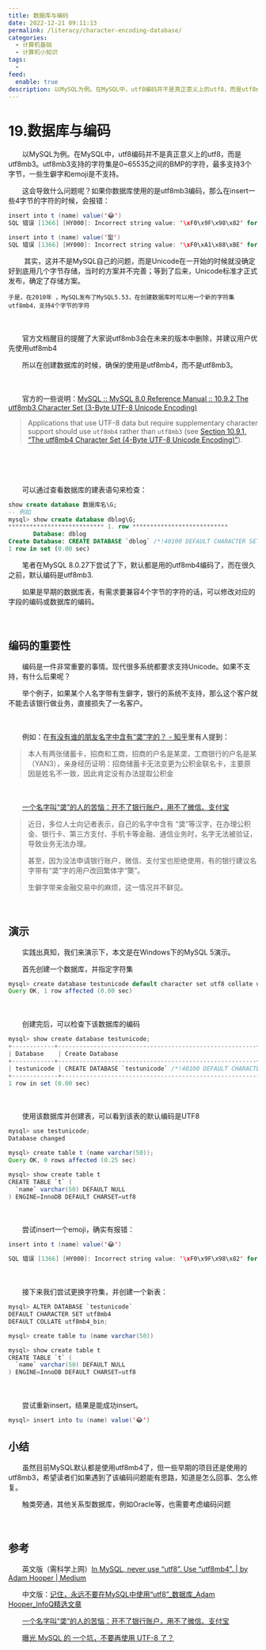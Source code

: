 ```yaml
---
title: 数据库与编码
date: 2022-12-21 09:11:13
permalink: /literacy/character-encoding-database/
categories:
  - 计算机基础
  - 计算机小知识
tags:
  - 
feed:
  enable: true
description: 以MySQL为例。在MySQL中，utf8编码并不是真正意义上的utf8，而是utf8mb3。utf8mb3支持的字符集是0~65535之间的BMP的字符，最多支持3个字节，一些生僻字和emoji是不支持。
---
```


# 19.数据库与编码

　　以MySQL为例。在MySQL中，utf8编码并不是真正意义上的utf8，而是utf8mb3。utf8mb3支持的字符集是0~65535之间的BMP的字符，最多支持3个字节，一些生僻字和emoji是不支持。

<!-- more -->

　　这会导致什么问题呢？如果你数据库使用的是utf8mb3编码，那么在insert一些4字节的字符的时候，会报错：

```java
insert into t (name) value('😂')
SQL 错误 [1366] [HY000]: Incorrect string value: '\xF0\x9F\x98\x82' for column 'name' at row 1

insert into t (name) value('𡋾')
SQL 错误 [1366] [HY000]: Incorrect string value: '\xF0\xA1\x88\xBE' for column 'name' at row 1
```

　　‍
    其实，这并不是MySQL自己的问题，而是Unicode在一开始的时候就没确定好到底用几个字节存储，当时的方案并不完善；等到了后来，Unicode标准才正式发布，确定了存储方案。

    于是，在2010年 ，MySQL发布了MySQL5.53，在创建数据库时可以用一个新的字符集utf8mb4，支持4个字节的字符
　　‍

　　官方文档醒目的提醒了大家说utf8mb3会在未来的版本中删除，并建议用户优先使用utf8mb4

　　所以在创建数据库的时候，确保的使用是utf8mb4，而不是utf8mb3。

　　‍

　　官方的一些说明：[MySQL :: MySQL 8.0 Reference Manual :: 10.9.2 The utf8mb3 Character Set (3-Byte UTF-8 Unicode Encoding)](https://dev.mysql.com/doc/refman/8.0/en/charset-unicode-utf8mb3.html)

> Applications that use UTF-8 data but require supplementary character support should use `utf8mb4` rather than `utf8mb3` (see [Section 10.9.1, “The utf8mb4 Character Set (4-Byte UTF-8 Unicode Encoding)”](https://dev.mysql.com/doc/refman/8.0/en/charset-unicode-utf8mb4.html "10.9.1 The utf8mb4 Character Set (4-Byte UTF-8 Unicode Encoding)")).

　　‍

　　‍

　　可以通过查看数据库的建表语句来检查：

```sql
show create database 数据库名\G;
-- 例如
mysql> show create database dblog\G;
*************************** 1. row ***************************
       Database: dblog
Create Database: CREATE DATABASE `dblog` /*!40100 DEFAULT CHARACTER SET utf8mb4 COLLATE utf8mb4_0900_ai_ci */ /*!80016 DEFAULT ENCRYPTION='N' */
1 row in set (0.00 sec)
```

　　笔者在MySQL 8.0.27下尝试了下，默认都是用的utf8mb4编码了，而在很久之前，默认编码是utf8mb3. 

　　如果是早期的数据库表，有需求要兼容4个字节的字符的话，可以修改对应的字段的编码或数据库的编码。

　　

## 编码的重要性

　　编码是一件非常重要的事情。现代很多系统都要求支持Unicode。如果不支持，有什么后果呢？

　　举个例子，如果某个人名字带有生僻字，银行的系统不支持，那么这个客户就不能去该银行做业务，直接损失了一名客户。

　　‍

　　例如：在[有没有谁的朋友名字中含有“䶮”字的？ - 知乎](https://www.zhihu.com/question/28622274)里有人提到：

> 本人有两张储蓄卡，招商和工商，招商的户名是某䶮，工商银行的户名是某（YAN3），亲身经历证明：招商储蓄卡无法变更为公积金联名卡，主要原因是姓名不一致，因此肯定没有办法提取公积金

　　‍

　　[一个名字叫“䶮”的人的苦恼：开不了银行账户，用不了微信、支付宝](https://mp.weixin.qq.com/s/1q8Ag21UrEDgRwkqKV41pQ)

> 近日，多位人士向记者表示，自己的名字中含有 “䶮”等汉字，在办理公积金、银行卡、第三方支付、手机卡等金融、通信业务时，名字无法被验证，导致业务无法办理。
>
> 甚至，因为没法申请银行账户，微信、支付宝也拒绝使用，有的银行建议名字带有“䶮”字的用户改回繁体字“龑”。
>
> 生僻字带来金融交易中的麻烦，这一情况并不鲜见。

　　‍

## 演示

　　实践出真知，我们来演示下，本文是在Windows下的MySQL 5演示。

　　首先创建一个数据库，并指定字符集

```java
mysql> create database testunicode default character set utf8 collate utf8_general_ci;
Query OK, 1 row affected (0.00 sec)
```

　　‍

　　创建完后，可以检查下该数据库的编码

```java
mysql> show create database testunicode;
+------------+--------------------------------------------------------+
| Database    | Create Database                                                      |
+------------+--------------------------------------------------------+
| testunicode | CREATE DATABASE `testunicode` /*!40100 DEFAULT CHARACTER SET utf8 */ |
+-------------+--------------------------------------------------------+
1 row in set (0.00 sec)
```

　　‍

　　使用该数据库并创建表，可以看到该表的默认编码是UTF8

```java
mysql> use testunicode;
Database changed

mysql> create table t (name varchar(50));
Query OK, 0 rows affected (0.25 sec)

mysql> show create table t
CREATE TABLE `t` (
  `name` varchar(50) DEFAULT NULL
) ENGINE=InnoDB DEFAULT CHARSET=utf8
```

　　‍

　　尝试insert一个emoji，确实有报错：

```java
insert into t (name) value('😂')

SQL 错误 [1366] [HY000]: Incorrect string value: '\xF0\x9F\x98\x82' for column 'name' at row 1
```

　　‍

　　接下来我们尝试更换字符集，并创建一个新表：

```java
mysql> ALTER DATABASE `testunicode`
DEFAULT CHARACTER SET utf8mb4
DEFAULT COLLATE utf8mb4_bin;

mysql> create table tu (name varchar(50))

mysql> show create table t
CREATE TABLE `t` (
  `name` varchar(50) DEFAULT NULL
) ENGINE=InnoDB DEFAULT CHARSET=utf8
```

　　‍

　　尝试重新insert，结果是能成功insert。

```java
mysql> insert into tu (name) value('😂')
```

## 小结

　　虽然目前MySQL默认都是使用utf8mb4了，但一些早期的项目还是使用的utf8mb3，希望读者们如果遇到了该编码问题能有思路，知道是怎么回事、怎么修复。

　　触类旁通，其他关系型数据库，例如Oracle等，也需要考虑编码问题

　　‍

## 参考

　　英文版（需科学上网）[In MySQL, never use “utf8”. Use “utf8mb4”. | by Adam Hooper | Medium](https://adamhooper.medium.com/in-mysql-never-use-utf8-use-utf8mb4-11761243e434)

　　中文版：[记住，永远不要在MySQL中使用“utf8”_数据库_Adam Hooper_InfoQ精选文章](https://www.infoq.cn/article/in-mysql-never-use-utf8-use-utf8)

　　[一个名字叫“䶮”的人的苦恼：开不了银行账户，用不了微信、支付宝](https://mp.weixin.qq.com/s/1q8Ag21UrEDgRwkqKV41pQ)

　　[曝光 MySQL 的 一个坑，不要再使用 UTF-8 了？](https://mp.weixin.qq.com/s?__biz=MzA4Nzk3ODA0Mg==&mid=2247484205&idx=1&sn=6ab084bfff54fdc344414406a9b2b3cc&chksm=90307a78a747f36e69b41d26bb80c1b89f3349f5d6ef9ab5e4f476988b5510182cb5cc73f674&mpshare=1&scene=1&srcid=0417KfDNE2jl6kk2Tgs7ArKH&sharer_sharetime=1587110729539&sharer_shareid=5cc2777764c85c1d841997739b5bb6f4&key=b1620055a7dc5528f0e65233089854dee199d94b032120819d537f7859f70ea9d066e84fb434fba3b9f06ec36c08b68e17f53aaa1471cb87611c511e8d7a5aa5821a505d607d6d57d6637c49056614c6&ascene=1&uin=MzEzNTMxNzU5NQ%3D%3D&devicetype=Windows+10&version=62080079&lang=zh_CN&exportkey=AXlYHDfOW%2BCvu6ETT1K78vo%3D&pass_ticket=t7u1WU2vv67NzGZQ%2FyXIr6Jgxuqb5IWgSfNRSlR7YzSBGgeYOlooWDMIAtjONqu1)

　　‍

　　